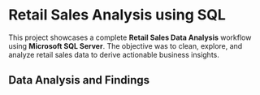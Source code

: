 # Retail Sales Analysis using SQL

This project showcases a complete **Retail Sales Data Analysis** workflow using **Microsoft SQL Server**. The objective was to clean, explore, and analyze retail sales data to derive actionable business insights.

## Data Analysis and Findings
